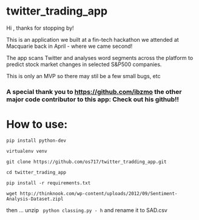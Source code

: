 # twitter_trading_app

Hi , thanks for stopping by!

This is an application we built at a fin-tech hackathon we attended at Macquarie back in April - where we came second! 

The app scans Twitter and analyses word segments across the platform to predict stock market changes in selected S&P500 companies.

This is only an MVP so there may stil be a few small bugs, etc

### A special thank you to https://github.com/ibzmo the other major code contributor to this app: Check out his github!! 

# How to use:

`pip install python-dev`

`virtualenv venv`

`git clone https://github.com/os717/twitter_tradding_app.git`

`cd twitter_trading_app`

`pip install -r requirements.txt`

`wget http://thinknook.com/wp-content/uploads/2012/09/Sentiment-Analysis-Dataset.zipl`

then ...  unzip  ` python classing.py - h` and rename it to SAD.csv
